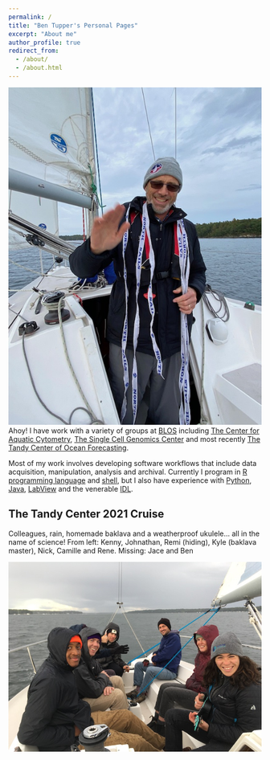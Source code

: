 ```yaml
---
permalink: /
title: "Ben Tupper's Personal Pages"
excerpt: "About me"
author_profile: true
redirect_from: 
  - /about/
  - /about.html
---
```


![Swabbie](images/Swabbie.jpeg)  Ahoy! I have work with a variety of groups at [BLOS](https://www.bigelow.org/) including [The Center for Aquatic Cytometry](https://www.bigelow.org/services/fac/), [The Single Cell Genomics Center](https://scgc.bigelow.org/) and most recently [The Tandy Center of Ocean Forecasting](https://www.bigelow.org/services/ocean-forecasting/).

Most of my work involves developing software workflows that include data acquisition, manipulation, analysis and archival. Currently I program in [R programming language](https://www.r-project.org/) and [shell](https://www.learnshell.org/), but I also have experience with [Python](https://www.python.org/), [Java](https://www.java.com/en/), [LabView](https://www.ni.com/en-us/shop/labview.html) and the venerable [IDL](https://www.l3harrisgeospatial.com/Software-Technology/IDL).

## The Tandy Center 2021 Cruise

Colleagues, rain, homemade baklava and a weatherproof ukulele... all in the name of science! From left: Kenny, Johnathan, Remi (hiding), Kyle (baklava master), Nick, Camille and Rene.  Missing: Jace and Ben

![TCOF](images/TCOF-cruise-2021.jpeg)